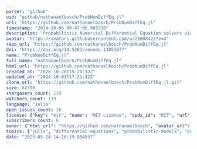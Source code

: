 ```yaml
---
parser: "github"
uid: "github/nathanaelbosch/ProbNumDiffEq.jl"
url: "https://github.com/nathanaelbosch/ProbNumDiffEq.jl"
timestamp: "2024-10-06 00:47:06.905530"
description: "Probabilistic Numerical Differential Equation solvers via Bayesian filtering and smoothing"
avatar: "https://avatars.githubusercontent.com/u/25008422?v=4"
repo_url: "https://github.com/nathanaelbosch/ProbNumDiffEq.jl"
doi: "https://doi.org/10.5281/zenodo.13851677"
name: "ProbNumDiffEq.jl"
full_name: "nathanaelbosch/ProbNumDiffEq.jl"
html_url: "https://github.com/nathanaelbosch/ProbNumDiffEq.jl"
created_at: "2020-10-28T15:20:32Z"
updated_at: "2024-10-01T17:21:42Z"
clone_url: "https://github.com/nathanaelbosch/ProbNumDiffEq.jl.git"
size: 82390
stargazers_count: 119
watchers_count: 119
language: "Julia"
open_issues_count: 16
license: {"key": "mit", "name": "MIT License", "spdx_id": "MIT", "url": "https://api.github.com/licenses/mit", "node_id": "MDc6TGljZW5zZTEz"}
subscribers_count: 6
owner: {"html_url": "https://github.com/nathanaelbosch", "avatar_url": "https://avatars.githubusercontent.com/u/25008422?v=4", "login": "nathanaelbosch", "type": "User"}
topics: ["julia", "differential-equations", "probabilistic-models", "ode", "ode-solver", "probabilistic-numerics", "hacktoberfest"]
date: "2025-05-24 14:26:19.884557"
---
```

